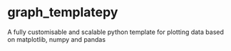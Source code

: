 # graph_templatepy
A fully customisable and scalable python template for plotting data based on matplotlib, numpy and pandas

